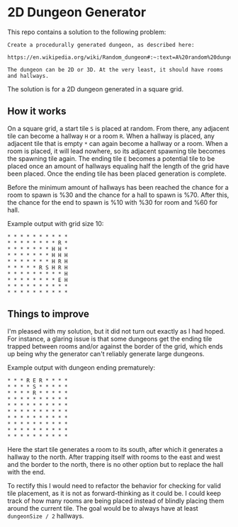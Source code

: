 # 2D Dungeon Generator
This repo contains a solution to the following problem:
```
Create a procedurally generated dungeon, as described here: 

https://en.wikipedia.org/wiki/Random_dungeon#:~:text=A%20random%20dungeon%20is%20a,there%20are%20innumerable%20possibilities%20for

The dungeon can be 2D or 3D. At the very least, it should have rooms and hallways.
```
The solution is for a 2D dungeon generated in a square grid.

## How it works
On a square grid, a start tile `S` is placed at random. From there, any adjacent tile can become a hallway `H` or a room `R`. When a hallway is placed, any adjacent tile that is empty `*` can again become a hallway or a room. When a room is placed, it will lead nowhere, so its adjacent spawning tile becomes the spawning tile again. The ending tile `E` becomes a potential tile to be placed once an amount of hallways equaling half the length of the grid have been placed. Once the ending tile has been placed generation is complete.

Before the minimum amount of hallways has been reached the chance for a room to spawn is %30 and the chance for a hall to spawn is %70. After this, the chance for the end to spawn is %10 with %30 for room and %60 for hall.

Example output with grid size 10:
```
* * * * * * * * * *
* * * * * * * * R *
* * * * * * * H H *
* * * * * * * H H H
* * * * * * * H R H
* * * * * R S H R H
* * * * * * * * * H
* * * * * * * * E H
* * * * * * * * * *
* * * * * * * * * *
```

## Things to improve
I'm pleased with my solution, but it did not turn out exactly as I had hoped. For instance, a glaring issue is that some dungeons get the ending tile trapped between rooms and/or against the border of the grid, which ends up being why the generator can't reliably generate large dungeons.

Example output with dungeon ending prematurely:
```
* * * R E R * * * *
* * * * S * * * * *
* * * * R * * * * *
* * * * * * * * * *
* * * * * * * * * *
* * * * * * * * * *
* * * * * * * * * *
* * * * * * * * * *
* * * * * * * * * *
* * * * * * * * * *
```
Here the start tile generates a room to its south, after which it generates a hallway to the north. After trapping itself with rooms to the east and west and the border to the north, there is no other option but to replace the hall with the end.

To rectify this I would need to refactor the behavior for checking for valid tile placement, as it is not as forward-thinking as it could be. I could keep track of how many rooms are being placed instead of blindly placing them around the current tile. The goal would be to always have at least ```dungeonSize / 2``` hallways.
